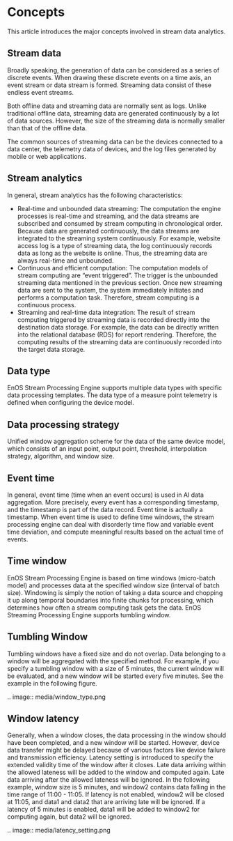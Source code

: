 # Concepts

This article introduces the major concepts involved in stream data analytics.

## Stream data

Broadly speaking, the generation of data can be considered as a series of discrete events. When drawing these discrete events on a time axis, an event stream or data stream is formed. Streaming data consist of these endless event streams.

Both offline data and streaming data are normally sent as logs. Unlike traditional offline data, streaming data are generated continuously by a lot of data sources. However, the size of the streaming data is normally smaller than that of the offline data.

The common sources of streaming data can be the devices connected to a data center, the telemetry data of devices, and the log files generated by mobile or web applications.

## Stream analytics

In general, stream analytics has the following characteristics:

- Real-time and unbounded data streaming: The computation the engine processes is real-time and streaming, and the data streams are subscribed and consumed by stream computing in chronological order. Because data are generated continuously, the data streams are integrated to the streaming system continuously. For example, website access log is a type of streaming data, the log continuously records data as long as the website is online. Thus, the streaming data are always real-time and unbounded.
- Continuous and efficient computation: The computation models of stream computing are “event triggered”. The trigger is the unbounded streaming data mentioned in the previous section. Once new streaming data are sent to the system, the system immediately initiates and performs a computation task. Therefore, stream computing is a continuous process.
- Streaming and real-time data integration: The result of stream computing triggered by streaming data is recorded directly into the destination data storage. For example, the data can be directly written into the relational database (RDS) for report rendering. Therefore, the computing results of the streaming data are continuously recorded into the target data storage.

## Data type

EnOS Stream Processing Engine supports multiple data types with specific data processing templates. The data type of a measure point telemetry is defined when configuring the device model.

## Data processing strategy

Unified window aggregation scheme for the data of the same device model, which consists of an input point, output point, threshold, interpolation strategy, algorithm, and window size.

## Event time

In general, event time (time when an event occurs) is used in AI data aggregation. More precisely, every event has a corresponding timestamp, and the timestamp is part of the data record. Event time is actually a timestamp. When event time is used to define time windows, the stream processing engine can deal with disorderly time flow and variable event time deviation, and compute meaningful results based on the actual time of events.

## Time window

EnOS Stream Processing Engine is based on time windows (micro-batch model) and processes data at the specified window size (interval of batch size). Windowing is simply the notion of taking a data source and chopping it up along temporal boundaries into finite chunks for processing, which determines how often a stream computing task gets the data. EnOS Streaming Processing Engine supports tumbling window.

## Tumbling Window

Tumbling windows have a fixed size and do not overlap. Data belonging to a window will be aggregated with the specified method. For example, if you specify a tumbling window with a size of 5 minutes, the current window will be evaluated, and a new window will be started every five minutes. See the example in the following figure.

.. image:: media/window_type.png


## Window latency

Generally, when a window closes, the data processing in the window should have been completed, and a new window will be started. However, device data transfer might be delayed because of various factors like device failure and transmission efficiency. Latency setting is introduced to specify the extended validity time of the window after it closes. Late data arriving within the allowed lateness will be added to the window and computed again. Late data arriving after the allowed lateness will be ignored. In the following example, window size is 5 minutes, and window2 contains data falling in the time range of 11:00 - 11:05. If latency is not enabled, window2 will be closed at 11:05, and data1 and data2 that are arriving late will be ignored. If a latency of 5 minutes is enabled, data1 will be added to window2 for computing again, but data2 will be ignored.

.. image:: media/latency_setting.png



<!--end-->